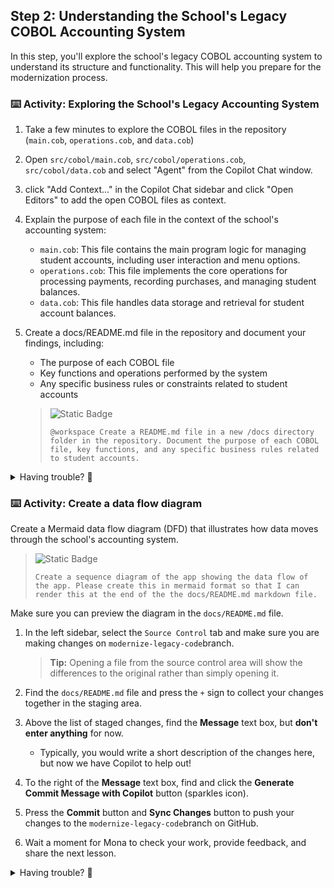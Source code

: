 ## Step 2: Understanding the School's Legacy COBOL Accounting System

In this step, you'll explore the school's legacy COBOL accounting system to understand its structure and functionality. This will help you prepare for the modernization process.

### ⌨️ Activity: Exploring the School's Legacy Accounting System

1. Take a few minutes to explore the COBOL files in the repository (`main.cob`, `operations.cob`, and `data.cob`)
1. Open `src/cobol/main.cob`, `src/cobol/operations.cob`, `src/cobol/data.cob` and select "Agent" from the Copilot Chat window.
1. click "Add Context..." in the Copilot Chat sidebar and click "Open Editors" to add the open COBOL files as context.
1. Explain the purpose of each file in the context of the school's accounting system:
   - `main.cob`: This file contains the main program logic for managing student accounts, including user interaction and menu options.
   - `operations.cob`: This file implements the core operations for processing payments, recording purchases, and managing student balances.
   - `data.cob`: This file handles data storage and retrieval for student account balances.
1. Create a docs/README.md file in the repository and document your findings, including:
   - The purpose of each COBOL file
   - Key functions and operations performed by the system
   - Any specific business rules or constraints related to student accounts
  
    > ![Static Badge](https://img.shields.io/badge/-Prompt-text?style=social&logo=github%20copilot)
    >
    > ```prompt
    > @workspace Create a README.md file in a new /docs directory folder in the repository. Document the purpose of each COBOL file, key functions, and any specific business rules related to student accounts.
    > ```

<details>
<summary>Having trouble? 🤷</summary><br/>

- COBOL is a column-sensitive language. The code is organized in divisions (IDENTIFICATION, DATA, PROCEDURE) and sections.
- The `main.cob` file handles the user interface and menu options (view student balance, process payment, record purchase, exit)
- The `operations.cob` file contains the logic for different student account operations
- The `data.cob` file manages the storage of student account balances

</details>

### ⌨️ Activity: Create a data flow diagram

Create a Mermaid data flow diagram (DFD) that illustrates how data moves through the school's accounting system.

  > ![Static Badge](https://img.shields.io/badge/-Prompt-text?style=social&logo=github%20copilot)
  >
  > ```prompt
  > Create a sequence diagram of the app showing the data flow of the app. Please create this in mermaid format so that I can render this at the end of the the docs/README.md markdown file.
  > ```

Make sure you can preview the diagram in the `docs/README.md` file.

1. In the left sidebar, select the `Source Control` tab and make sure you are making changes on `modernize-legacy-code`branch.

   > **Tip:** Opening a file from the source control area will show the differences to the original rather than simply opening it.

1. Find the `docs/README.md` file and press the `+` sign to collect your changes together in the staging area.

1. Above the list of staged changes, find the **Message** text box, but **don't enter anything** for now.

   - Typically, you would write a short description of the changes here, but now we have Copilot to help out!

1. To the right of the **Message** text box, find and click the **Generate Commit Message with Copilot** button (sparkles icon).

1. Press the **Commit** button and **Sync Changes** button to push your changes to the `modernize-legacy-code`branch on GitHub.

1. Wait a moment for Mona to check your work, provide feedback, and share the next lesson.

<details>
<summary>Having trouble? 🤷</summary><br/>

If you don't get feedback, here are some things to check:

- Make sure your pushed the `docs/README.md` file changes to the branch `modernize-legacy-code`.

</details>
